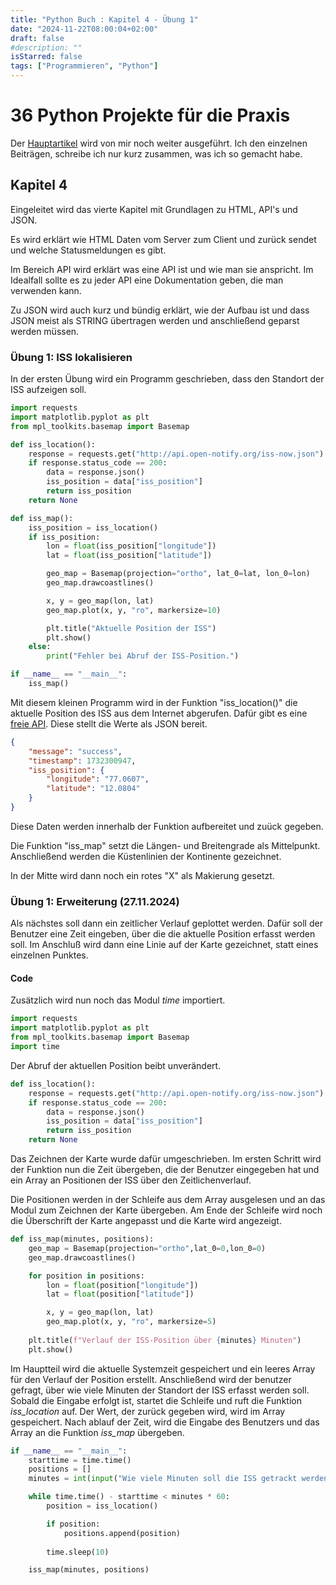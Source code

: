 ```yaml
---
title: "Python Buch : Kapitel 4 - Übung 1"
date: "2024-11-22T08:00:04+02:00"
draft: false
#description: ""
isStarred: false
tags: ["Programmieren", "Python"]
---
```

# 36 Python Projekte für die Praxis
Der [Hauptartikel](https://beckmann-md.de/posts/2024-11-07_python/#viertes-kapitel) wird von mir noch weiter ausgeführt.
Ich den einzelnen Beiträgen, schreibe ich nur kurz zusammen, was ich so gemacht habe.

## Kapitel 4
Eingeleitet wird das vierte Kapitel mit Grundlagen zu HTML, API's und JSON.

Es wird erklärt wie HTML Daten vom Server zum Client und zurück sendet und welche Statusmeldungen es gibt.

Im Bereich API wird erklärt was eine API ist und wie man sie anspricht. Im Idealfall sollte es zu jeder API eine Dokumentation geben, die man verwenden kann.

Zu JSON wird auch kurz und bündig erklärt, wie der Aufbau ist und dass JSON meist als STRING übertragen werden und anschließend geparst werden müssen.

### Übung 1: ISS lokalisieren
In der ersten Übung wird ein Programm geschrieben, dass den Standort der ISS aufzeigen soll.

```python
import requests
import matplotlib.pyplot as plt
from mpl_toolkits.basemap import Basemap

def iss_location():
    response = requests.get("http://api.open-notify.org/iss-now.json")
    if response.status_code == 200:
        data = response.json()
        iss_position = data["iss_position"]
        return iss_position
    return None

def iss_map():
    iss_position = iss_location()
    if iss_position:
        lon = float(iss_position["longitude"])
        lat = float(iss_position["latitude"])

        geo_map = Basemap(projection="ortho", lat_0=lat, lon_0=lon)
        geo_map.drawcoastlines()

        x, y = geo_map(lon, lat)
        geo_map.plot(x, y, "ro", markersize=10)

        plt.title("Aktuelle Position der ISS")
        plt.show()
    else:
        print("Fehler bei Abruf der ISS-Position.")

if __name__ == "__main__":
    iss_map()
```

Mit diesem kleinen Programm wird in der Funktion "iss_location()" die aktuelle Position des ISS aus dem Internet abgerufen.
Dafür gibt es eine [freie API](http://api.open-notify.org/iss-now.json). Diese stellt die Werte als JSON bereit.

```json
{
	"message": "success",
	"timestamp": 1732300947,
	"iss_position": {
		"longitude": "77.0607",
		"latitude": "12.0804"
	}
}
```

Diese Daten werden innerhalb der Funktion aufbereitet und zuück gegeben.

Die Funktion "iss_map" setzt die Längen- und Breitengrade als Mittelpunkt.
Anschließend werden die Küstenlinien der Kontinente gezeichnet.

In der Mitte wird dann noch ein rotes "X" als Makierung gesetzt.

### Übung 1: Erweiterung (27.11.2024)
Als nächstes soll dann ein zeitlicher Verlauf geplottet werden.
Dafür soll der Benutzer eine Zeit eingeben, über die die aktuelle Position erfasst werden soll.
Im Anschluß wird dann eine Linie auf der Karte gezeichnet, statt eines einzelnen Punktes.

#### Code
Zusätzlich wird nun noch das Modul _time_ importiert.
```python
import requests
import matplotlib.pyplot as plt
from mpl_toolkits.basemap import Basemap
import time
```
Der Abruf der aktuellen Position beibt unverändert.
```python
def iss_location():
    response = requests.get("http://api.open-notify.org/iss-now.json")
    if response.status_code == 200:
        data = response.json()
        iss_position = data["iss_position"]
        return iss_position
    return None
```
Das Zeichnen der Karte wurde dafür umgeschrieben.
Im ersten Schritt wird der Funktion nun die Zeit übergeben, die der 
Benutzer eingegeben hat und ein Array an Positionen der ISS über den
Zeitlichenverlauf.

Die Positionen werden in der Schleife aus dem Array ausgelesen und an das
Modul zum Zeichnen der Karte übergeben. Am Ende der Schleife wird noch
die Überschrift der Karte angepasst und die Karte wird angezeigt.
```python
def iss_map(minutes, positions):
    geo_map = Basemap(projection="ortho",lat_0=0,lon_0=0)
    geo_map.drawcoastlines()

    for position in positions:
        lon = float(position["longitude"])
        lat = float(position["latitude"])

        x, y = geo_map(lon, lat)
        geo_map.plot(x, y, "ro", markersize=5)
    
    plt.title(f"Verlauf der ISS-Position über {minutes} Minuten")
    plt.show()
```
Im Hauptteil wird die aktuelle Systemzeit gespeichert und ein leeres
Array für den Verlauf der Position erstellt.
Anschließend wird der benutzer gefragt, über wie viele Minuten der 
Standort der ISS erfasst werden soll.
Sobald die Eingabe erfolgt ist, startet die Schleife und ruft die Funktion
_iss\_location_ auf. Der Wert, der zurück gegeben wird, wird im Array 
gespeichert. Nach ablauf der Zeit, wird die Eingabe des Benutzers und das
Array an die Funktion _iss\_map_ übergeben.
```python
if __name__ == "__main__":
    starttime = time.time()
    positions = []
    minutes = int(input("Wie viele Minuten soll die ISS getrackt werden? "))

    while time.time() - starttime < minutes * 60:
        position = iss_location()

        if position:
            positions.append(position)
        
        time.sleep(10)

    iss_map(minutes, positions)
```